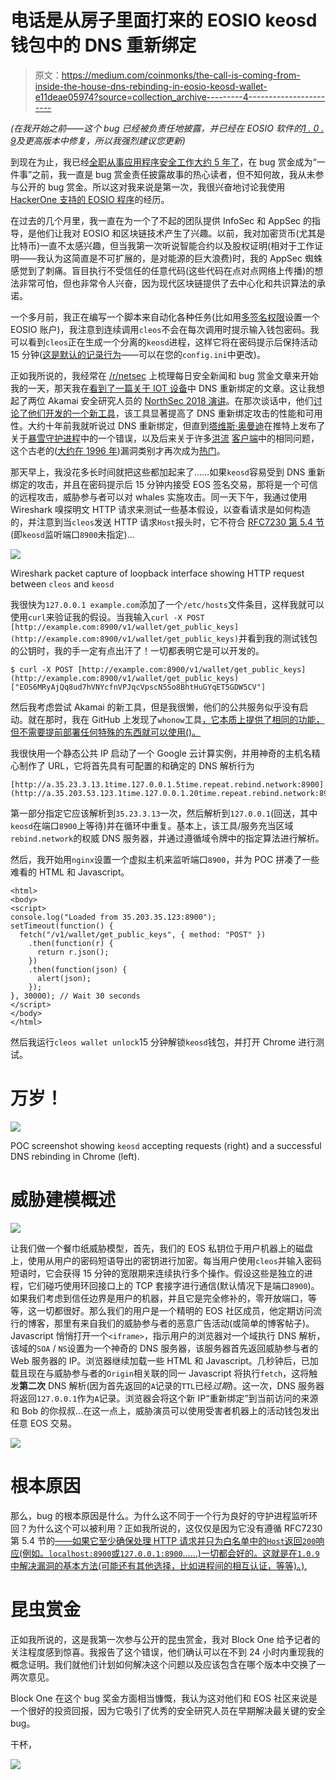 # 电话是从房子里面打来的 EOSIO keosd 钱包中的 DNS 重新绑定

> 原文：<https://medium.com/coinmonks/the-call-is-coming-from-inside-the-house-dns-rebinding-in-eosio-keosd-wallet-e11deae05974?source=collection_archive---------4----------------------->

*(在我开始之前——这个 bug 已经被负责任地披露，并已经在 EOSIO 软件的*[*1 . 0 . 9*](https://github.com/EOSIO/eos/releases/tag/v1.0.9)*及更高版本中修复，所以我强烈建议您更新)*

到现在为止，我已经[全职从事应用程序安全工作大约 5 年了](https://www.linkedin.com/in/francoisp/)，在 bug 赏金成为“一件事”之前，我一直是 bug 赏金责任披露故事的热心读者，但不知何故，我从未参与公开的 bug 赏金。所以这对我来说是第一次，我很兴奋地讨论我使用 [HackerOne 支持的 EOSIO 程序](https://hackerone.com/eosio)的经历。

在过去的几个月里，我一直在为一个了不起的团队提供 InfoSec 和 AppSec 的指导，是他们让我对 EOSIO 和区块链技术产生了兴趣。以前，我对加密货币(尤其是比特币)一直不太感兴趣，但当我第一次听说智能合约以及股权证明(相对于工作证明——我认为这简直是不可扩展的，是对能源的巨大浪费)时，我的 AppSec 蜘蛛感觉到了刺痛。盲目执行不受信任的任意代码(这些代码在点对点网络上传播)的想法非常可怕，但也非常令人兴奋，因为现代区块链提供了去中心化和共识算法的承诺。

一个多月前，我正在编写一个脚本来自动化各种任务(比如用[多签名权限](https://developers.eos.io/eosio-nodeos/docs/accounts-and-permissions#section-multi-sig-account-custom-permissions)设置一个 EOSIO 账户)，我注意到连续调用`cleos`不会在每次调用时提示输入钱包密码。我可以看到`cleos`正在生成一个分离的`keosd`进程，这样它将在密码提示后保持活动 15 分钟([这是默认的记录行为](https://developers.eos.io/eosio-nodeos/docs/keosd-overview)——可以在您的`config.ini`中更改)。

正如我所说的，我经常在 [/r/netsec](https://www.reddit.com/r/netsec/) 上梳理每日安全新闻和 bug 赏金文章来开始我的一天，那天我在[看到了一篇关于 IOT 设备](/@brannondorsey/attacking-private-networks-from-the-internet-with-dns-rebinding-ea7098a2d325)中 DNS 重新绑定的文章。这让我想起了两位 Akamai 安全研究人员的 [NorthSec 2018 演讲](https://www.nsec.io/schedule/#session-201865)。在那次谈话中，他们[讨论了他们开发的一个新工具](https://github.com/allanlw/dns-rebinding-server)，该工具显著提高了 DNS 重新绑定攻击的性能和可用性。大约十年前我就听说过 DNS 重新绑定，但直到[塔维斯·奥曼迪](https://medium.com/u/a82703d95ec2?source=post_page-----e11deae05974--------------------------------)在推特上发布了关于[暴雪守护进程](https://bugs.chromium.org/p/project-zero/issues/detail?id=1471&can=1&q=dns%20rebinding&colspec=ID%20Status%20Restrict%20Reported%20Vendor%20Product%20Finder%20Summary&desc=3)中的一个错误，以及后来关于许多[洪流](https://bugs.chromium.org/p/project-zero/issues/detail?id=1524&can=1&q=dns%20rebinding&colspec=ID%20Status%20Restrict%20Reported%20Vendor%20Product%20Finder%20Summary) [客户端](https://bugs.chromium.org/p/project-zero/issues/detail?id=1447&can=1&q=dns%20rebinding&colspec=ID%20Status%20Restrict%20Reported%20Vendor%20Product%20Finder%20Summary)中的相同问题，这个古老的([大约在 1996 年](http://sip.cs.princeton.edu/pub/oakland-paper-96.pdf))漏洞类别才再次成为[热门](https://ret2got.wordpress.com/2018/01/19/how-your-ethereum-can-be-stolen-using-dns-rebinding/)。

那天早上，我没花多长时间就把这些都加起来了……如果`keosd`容易受到 DNS 重新绑定的攻击，并且在密码提示后 15 分钟内接受 EOS 签名交易，那将是一个可信的远程攻击，威胁参与者可以对 whales 实施攻击。同一天下午，我通过使用 Wireshark 嗅探明文 HTTP 请求来测试一些基本假设，以查看请求是如何构造的，并注意到当`cleos`发送 HTTP 请求`Host`报头时，它不符合 [RFC7230 第 5.4 节](https://tools.ietf.org/html/rfc7230#section-5.4)(即`keosd`监听端口`8900`未指定)…

![](img/f60ab4f8f79b171c89cb728b1f8c1a9e.png)

Wireshark packet capture of loopback interface showing HTTP request between `cleos` and `keosd`

我很快为`127.0.0.1 example.com`添加了一个`/etc/hosts`文件条目，这样我就可以使用`curl`来验证我的假设。当我输入`curl -X POST [http://example.com:8900/v1/wallet/get_public_keys](http://example.com:8900/v1/wallet/get_public_keys)`并看到我的测试钱包的公钥时，我的手一定有点出汗了！一切都表明它是可以开发的。

```
$ curl -X POST [http://example.com:8900/v1/wallet/get_public_keys](http://example.com:8900/v1/wallet/get_public_keys)
["EOS6MRyAjQq8ud7hVNYcfnVPJqcVpscN5So8BhtHuGYqET5GDW5CV"]
```

然后我考虑尝试 Akamai 的新工具，但是我很懒，他们的公共服务似乎没有启动。就在那时，我在 GitHub 上发现了`whonow`工具[，它本质上提供了相同的功能，但不需要提前部署任何特殊的东西就可以使用(](https://github.com/brannondorsey/whonow)[)。](http://rebind.network)

我很快用一个静态公共 IP 启动了一个 Google 云计算实例，并用神奇的主机名精心制作了 URL，它将首先具有可配置的和确定的 DNS 解析行为

```
[http://a.35.23.3.13.1time.127.0.0.1.5time.repeat.rebind.network:8900](http://a.35.203.53.123.1time.127.0.0.1.20time.repeat.rebind.network:8900/)
```

第一部分指定它应该解析到`35.23.3.13`一次，然后解析到`127.0.0.1`(回送，其中`keosd`在端口`8900`上等待)并在循环中重复。基本上，该工具/服务充当区域`rebind.network`的权威 DNS 服务器，并通过遵循域令牌中的指定算法进行解析。

然后，我开始用`nginx`设置一个虚拟主机来监听端口`8900`，并为 POC 拼凑了一些难看的 HTML 和 Javascript。

```
<html>
<body>
<script>
console.log("Loaded from 35.203.35.123:8900");
setTimeout(function() {
  fetch("/v1/wallet/get_public_keys", { method: "POST" })
    .then(function(r) {
      return r.json();
    })
    .then(function(json) {
      alert(json);
    });
}, 30000); // Wait 30 seconds 
</script>
</body>
</html>
```

然后我运行`cleos wallet unlock`15 分钟解锁`keosd`钱包，并打开 Chrome 进行测试。

# 万岁！

![](img/126846dd5db19b2740419004cef98bdb.png)

POC screenshot showing `keosd` accepting requests (right) and a successful DNS rebinding in Chrome (left).

# 威胁建模概述

![](img/91be0ca7af1060b5f406ac6671c92f5e.png)

让我们做一个餐巾纸威胁模型，首先，我们的 EOS 私钥位于用户机器上的磁盘上，使用从用户的密码短语导出的密钥进行加密。每当用户使用`cleos`并输入密码短语时，它会获得 15 分钟的宽限期来连续执行多个操作。假设这些是独立的进程，它们碰巧使用环回接口上的 TCP 套接字进行通信(默认情况下是端口`8900`)。如果我们考虑到信任边界是用户的机器，并且它是完全修补的，零开放端口，等等，这一切都很好。那么我们的用户是一个精明的 EOS 社区成员，他定期访问流行的博客，那里有来自我们的威胁参与者的恶意广告活动(或简单的博客帖子)。Javascript 悄悄打开一个`<iframe>`，指示用户的浏览器对一个域执行 DNS 解析，该域的`SOA` / `NS`设置为一个神奇的 DNS 服务器，该服务器首先返回威胁参与者的 Web 服务器的 IP。浏览器继续加载一些 HTML 和 Javascript。几秒钟后，已加载且现在与威胁参与者的`Origin`相关联的同一 Javascript 将执行`fetch`，这将触发**第二次** DNS 解析(因为首先返回的`A`记录的`TTL`已经*过期*)。这一次，DNS 服务器将返回`127.0.0.1`作为`A`记录。浏览器会将这个新 IP“重新绑定”到当前访问的来源和 Bob 的你叔叔…在这一点上，威胁演员可以使用受害者机器上的活动钱包发出任意 EOS 交易。

![](img/b2d27f86c164586bcd66b5291698848d.png)

# 根本原因

那么，bug 的根本原因是什么。为什么这不同于一个行为良好的守护进程监听环回？为什么这个可以被利用？正如我所说的，这仅仅是因为它没有遵循 RFC7230 第 5.4 节的[——如果它至少确保处理 HTTP 请求并只为白名单中的`Host`返回`200`响应(例如。`localhost:8900`或`127.0.0.1:8900`……)一切都会好的。这就是在`1.0.9`中解决漏洞的基本方法(可能还有其他选择，比如进程间的相互认证，等等)。).](https://tools.ietf.org/html/rfc7230#section-5.4)

# 昆虫赏金

正如我所说的，这是我第一次参与公开的昆虫赏金，我对 Block One 给予记者的关注程度感到惊喜。我报告了这个错误，他们确认可以在不到 24 小时内重现我的概念证明。我们就他们计划如何解决这个问题以及应该包含在哪个版本中交换了一两次意见。

Block One 在这个 bug 奖金方面相当慷慨，我认为这对他们和 EOS 社区来说是一个很好的投资回报，因为它吸引了优秀的安全研究人员在早期解决最关键的安全 bug。

干杯，

[![](img/449450761cd76f44f9ae574333f9e9af.png)](http://bit.ly/2G71Sp7)